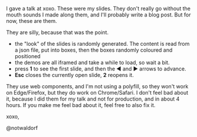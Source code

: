 I gave a talk at xoxo. These were my slides. They don't really go without the mouth
sounds I made along them, and I'll probably write a blog post. But for now, these are them.

They are silly, because that was the point.
- the "look" of the slides is randomly generated. The content is read from a json file,
put into boxes, then the boxes randomly coloured and positioned
- the demos are all iframed and take a while to load, so wait a bit.
- press <b>1</b> to see the first slide, and then the ◀️ and ▶️ arrows to advance. 
- <b>Esc</b> closes the currently open slide, <b>2</b> reopens it. 

They use web components, and I'm not using a polyfill, so they won't work on Edge/Firefox,
but they do work on Chrome/Safari. I don't feel bad about it, because I did them for my talk
and not for production, and in about 4 hours. If you make me feel bad about it, feel 
free to also fix it.

xoxo,

@notwaldorf


